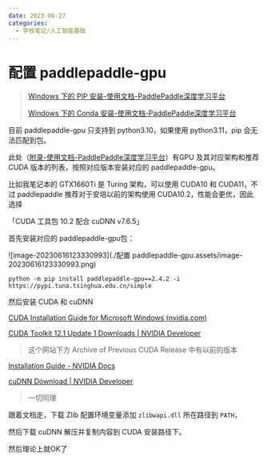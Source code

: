 ```yaml
---
date: 2023-06-27
categories:
  - 学校笔记/人工智能基础
---
```


# 配置 paddlepaddle-gpu

> [Windows 下的 PIP 安装-使用文档-PaddlePaddle深度学习平台](https://www.paddlepaddle.org.cn/documentation/docs/zh/install/pip/windows-pip.html#shouxianqingninxuanzenindebanben)
>
> [Windows 下的 Conda 安装-使用文档-PaddlePaddle深度学习平台](https://www.paddlepaddle.org.cn/documentation/docs/zh/install/conda/windows-conda.html#gpu-paddlepaddle)

目前 paddlepaddle-gpu 只支持到 python3.10，如果使用 python3.11，pip 会无法匹配到包。

此处（[附录-使用文档-PaddlePaddle深度学习平台](https://www.paddlepaddle.org.cn/documentation/docs/zh/install/Tables.html#nvidia-gpu)）有GPU 及其对应架构和推荐 CUDA 版本的列表，按照对应版本安装对应的 paddlepaddle-gpu。



比如我笔记本的 GTX1660Ti 是 Turing 架构，可以使用 CUDA10 和 CUDA11，不过 paddlepaddle 推荐对于安培以前的架构使用 CUDA10.2，性能会更优，因此选择

「CUDA 工具包 10.2 配合 cuDNN v7.6.5」

首先安装对应的 paddlepaddle-gpu包：

![image-20230616123330993](./配置 paddlepaddle-gpu.assets/image-20230616123330993.png)

```terminal
python -m pip install paddlepaddle-gpu==2.4.2 -i https://pypi.tuna.tsinghua.edu.cn/simple
```

然后安装 CUDA 和 cuDNN



[CUDA Installation Guide for Microsoft Windows (nvidia.com)](https://docs.nvidia.com/cuda/cuda-installation-guide-microsoft-windows/index.html)

[CUDA Toolkit 12.1 Update 1 Downloads | NVIDIA Developer](https://developer.nvidia.com/cuda-downloads)

> 这个网站下方 Archive of Previous CUDA Release 中有以前的版本

[Installation Guide - NVIDIA Docs](https://docs.nvidia.com/deeplearning/cudnn/install-guide/index.html#install-windows)

[cuDNN Download | NVIDIA Developer](https://developer.nvidia.com/rdp/cudnn-download)

> 一切同理

跟着文档走，下载 Zlib 配置环境变量添加 `zlibwapi.dll` 所在路径到 `PATH`，

然后下载 cuDNN 解压并复制内容到 CUDA 安装路径下。

然后理论上就OK了
